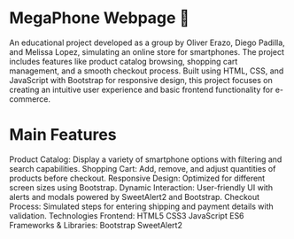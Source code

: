 # MegaPhone Webpage 📱
An educational project developed as a group by Oliver Erazo, Diego Padilla, and Melissa Lopez, simulating an online store for smartphones. The project includes features like product catalog browsing, shopping cart management, and a smooth checkout process. Built using HTML, CSS, and JavaScript with Bootstrap for responsive design, this project focuses on creating an intuitive user experience and basic frontend functionality for e-commerce.

# Main Features
Product Catalog: Display a variety of smartphone options with filtering and search capabilities.
Shopping Cart: Add, remove, and adjust quantities of products before checkout.
Responsive Design: Optimized for different screen sizes using Bootstrap.
Dynamic Interaction: User-friendly UI with alerts and modals powered by SweetAlert2 and Bootstrap.
Checkout Process: Simulated steps for entering shipping and payment details with validation.
Technologies
Frontend:
HTML5
CSS3
JavaScript ES6
Frameworks & Libraries:
Bootstrap
SweetAlert2
